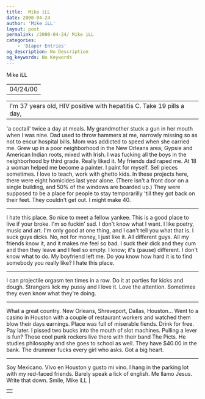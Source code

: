 ```yaml
---
title:  Mike iLL 
date: 2000-04-24
author: 'Mike iLL'
layout: post
permalink: /2000-04-24/ Mike iLL 
categories:
    - 'Diaper Entries'
og_description: No Description
og_keywords: No Keywords
---
```

<style>
body {
  background-color: ;
  color: ;
}
a {
  color: ;
}
a:active {
  color: ;
}
a:visited {
  color: ;
}
</style>
   Mike iLL     



|  |
| --- |
| 04/24/00  |

  
  



|  |
| --- |
| I'm 37 years old, HIV positive with hepatitis C. Take 19 pills a day,
'a coctail' twice a day at meals. My grandmother stuck a gun in her mouth when I was nine. Dad used to 
throw hammers at me, narrowly missing so as not to encur hospital bills. Mom was addicted to speed when she carried me.
Grew up in a poor neighborhood in the New Orleans area; Gypsie and American Indian roots, mixed with
Irish. I was fucking all the boys in the neighborhood by third grade. Really liked it. My friends dad raped me.
At 18 a woman helped me become a painter. I paint for myself. Sell pieces sometimes. I love to teach, work with
ghetto kids. In these projects here, there were eight homicides last year alone. (There isn't a front door on
a single building, and 50% of the windows are boarded up.) They were supposed to be a place for people to
stay temporarilly 'till they got back on their feet. They couldn't get out.
I might make 40.

---


I hate this place. So nice to meet a fellow yankee. This is a good place to live if your broke. I'm so fuckin' sad.
I don't know what I want. I like poetry, music and art. I'm only good at one thing, and I can't tell you what that is.
I suck guys dicks. No, not for money, I just like it. All different guys. All my friends know it, and it makes me feel so
bad. I suck their dick and they cum and then they leave and I feel so empty. I know; it's (pause) different.
I don't know what to do. My boyfriend left me. Do you know how hard it is to find somebody you really like?
I hate this place.


---


I can projectile orgasm ten times in a row. Do it at parties for kicks and dough. Strangers lick my pussy and I love it.
Love the attention. Sometimes they even know what they're doing.


---


What a great country.
New Orleans, Shreveport, Dallas, Houston... Went to a casino in Houston with a couple of restaurant workers
and watched them blow their days earnings. Place was full of miserable fiends. Drink for free. Pay later.
I pissed two bucks into the mouth of slot machines. Pulling a lever is fun?
These cool punk rockers live there with their band The Picts. He studies philosophy and she goes to school as well.
They have $40.00 in the bank. The drummer fucks every girl who asks. Got a big heart.

---


Soy Mexicano. Vivo en Houston y gusto mi vino. I hang in the parking lot with my red-faced friends. Barely
speak a lick of english. Me llamo Jesus. Write that down.
  Smile, Mike iLL |

   



|  |
| --- |
|  |

   
   
   
   

  

